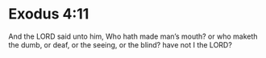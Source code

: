 # Exodus 4:11

And the LORD said unto him, Who hath made man’s mouth? or who maketh the dumb, or deaf, or the seeing, or the blind? have not I the LORD?